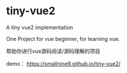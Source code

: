 # tiny-vue2
A tiny vue2 implementation

One Project for vue beginner, for learning vue.

帮助你进行vue源码阅读/源码理解的项目


demo： https://smallnine9.github.io/tiny-vue2/
